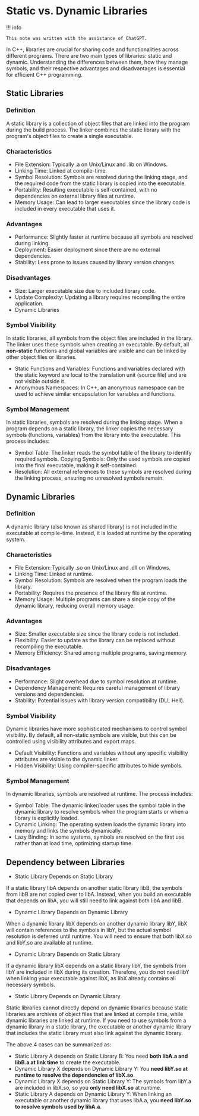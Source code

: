 # Static vs. Dynamic Libraries

!!! info 

    This note was written with the assistance of ChatGPT.

In C++, libraries are crucial for sharing code and functionalities across different programs. There are two main types of libraries: static and dynamic. Understanding the differences between them, how they manage symbols, and their respective advantages and disadvantages is essential for efficient C++ programming.

## Static Libraries

### Definition
A static library is a collection of object files that are linked into the program during the build process. The linker combines the static library with the program's object files to create a single executable.

### Characteristics

* File Extension: Typically .a on Unix/Linux and .lib on Windows.
* Linking Time: Linked at compile-time.
* Symbol Resolution: Symbols are resolved during the linking stage, and the required code from the static library is copied into the executable.
* Portability: Resulting executable is self-contained, with no dependencies on external library files at runtime.
* Memory Usage: Can lead to larger executables since the library code is included in every executable that uses it.

### Advantages

* Performance: Slightly faster at runtime because all symbols are resolved during linking.
* Deployment: Easier deployment since there are no external dependencies.
* Stability: Less prone to issues caused by library version changes.

### Disadvantages

* Size: Larger executable size due to included library code.
* Update Complexity: Updating a library requires recompiling the entire application.
* Dynamic Libraries

### Symbol Visibility

In static libraries, all symbols from the object files are included in the library. The linker uses these symbols when creating an executable. By default, all **non-static** functions and global variables are visible and can be linked by other object files or libraries.

* Static Functions and Variables: Functions and variables declared with the static keyword are local to the translation unit (source file) and are not visible outside it.
* Anonymous Namespaces: In C++, an anonymous namespace can be used to achieve similar encapsulation for variables and functions.

### Symbol Management

In static libraries, symbols are resolved during the linking stage. When a program depends on a static library, the linker copies the necessary symbols (functions, variables) from the library into the executable. This process includes:

* Symbol Table: The linker reads the symbol table of the library to identify required symbols.
Copying Symbols: Only the used symbols are copied into the final executable, making it self-contained.
* Resolution: All external references to these symbols are resolved during the linking process, ensuring no unresolved symbols remain.

## Dynamic Libraries

### Definition

A dynamic library (also known as shared library) is not included in the executable at compile-time. Instead, it is loaded at runtime by the operating system.

### Characteristics

* File Extension: Typically .so on Unix/Linux and .dll on Windows.
* Linking Time: Linked at runtime.
* Symbol Resolution: Symbols are resolved when the program loads the library.
* Portability: Requires the presence of the library file at runtime.
* Memory Usage: Multiple programs can share a single copy of the dynamic library, reducing overall memory usage.

### Advantages

* Size: Smaller executable size since the library code is not included.
* Flexibility: Easier to update as the library can be replaced without recompiling the executable.
* Memory Efficiency: Shared among multiple programs, saving memory.

### Disadvantages

* Performance: Slight overhead due to symbol resolution at runtime.
* Dependency Management: Requires careful management of library versions and dependencies.
* Stability: Potential issues with library version compatibility (DLL Hell).

### Symbol Visibility

Dynamic libraries have more sophisticated mechanisms to control symbol visibility. By default, all non-static symbols are visible, but this can be controlled using visibility attributes and export maps.

* Default Visibility: Functions and variables without any specific visibility attributes are visible to the dynamic linker.
* Hidden Visibility: Using compiler-specific attributes to hide symbols.

### Symbol Management

In dynamic libraries, symbols are resolved at runtime. The process includes:

* Symbol Table: The dynamic linker/loader uses the symbol table in the dynamic library to resolve symbols when the program starts or when a library is explicitly loaded.
* Dynamic Linking: The operating system loads the dynamic library into memory and links the symbols dynamically.
* Lazy Binding: In some systems, symbols are resolved on the first use rather than at load time, optimizing startup time.

## Dependency between Libraries

* Static Library Depends on Static Library

If a static library libA depends on another static library libB, the symbols from libB are not copied over to libA. Instead, when you build an executable that depends on libA, you will still need to link against both libA and libB.

* Dynamic Library Depends on Dynamic Library
  
When a dynamic library libX depends on another dynamic library libY, libX will contain references to the symbols in libY, but the actual symbol resolution is deferred until runtime. You will need to ensure that both libX.so and libY.so are available at runtime.

* Dynamic Library Depends on Static Library

If a dynamic library libX depends on a static library libY, the symbols from libY are included in libX during its creation. Therefore, you do not need libY when linking your executable against libX, as libX already contains all necessary symbols.

* Static Library Depends on Dynamic Library
  
Static libraries cannot directly depend on dynamic libraries because static libraries are archives of object files that are linked at compile time, while dynamic libraries are linked at runtime. If you need to use symbols from a dynamic library in a static library, the executable or another dynamic library that includes the static library must also link against the dynamic library.

The above 4 cases can be summarized as:

* Static Library A depends on Static Library B: You need **both libA.a and libB.a at link time** to create the executable.
* Dynamic Library X depends on Dynamic Library Y: You **need libY.so at runtime to resolve the dependencies of libX.so**.
* Dynamic Library X depends on Static Library Y: The symbols from libY.a are included in libX.so, so you **only need libX.so** at runtime.
* Static Library A depends on Dynamic Library Y: When linking an executable or another dynamic library that uses libA.a, you **need libY.so to resolve symbols used by libA.a**.

